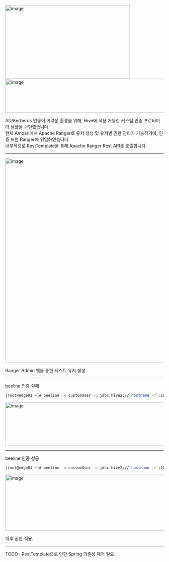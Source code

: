 <img width="396" height="234" alt="image" src="https://github.com/user-attachments/assets/b9ef6979-3205-40fe-b7f8-c3ee216d1898" />

<img width="1052" height="108" alt="image" src="https://github.com/user-attachments/assets/00029e6a-9459-4a3c-8ab2-f82ba12c759a" />

AD/Kerberos 연동이 어려운 환경을 위해, Hive에 적용 가능한 커스텀 인증 프로바이더 샘플을 구현했습니다.  
현재 Ambari에서 Apache Ranger로 유저 생성 및 유저별 권한 관리가 가능하기에, 인증 또한 Ranger에 위임하였습니다.  
내부적으로 RestTemplate을 통해 Apache Ranger Rest API를 호출합니다.  

---

<img width="569" height="651" alt="image" src="https://github.com/user-attachments/assets/72c1b587-be63-48dc-8cba-c7ca34e7bcc1" />  

Ranger Admin 웹을 통한 테스트 유저 생성  

---

beeline 인증 실패  
```bash
[root@edge01 ~]# beeline -n customUser -u jdbc:hive2://`hostname -f`:10000 -p worngpassword
```

<img width="1626" height="138" alt="image" src="https://github.com/user-attachments/assets/d6fe5eb8-6a0c-44d9-a4a8-5ac31022c6fa" />

---

beeline 인증 성공
```bash
[root@edge01 ~]# beeline -n customUser -u jdbc:hive2://`hostname -f`:10000 -p rangeradmin123
```

<img width="1903" height="178" alt="image" src="https://github.com/user-attachments/assets/c347c514-2b34-4668-9aca-9d777993ff4f" />

이후 권한 적용.

---
  
TODO : RestTemplate으로 인한 Spring 의존성 제거 필요.
